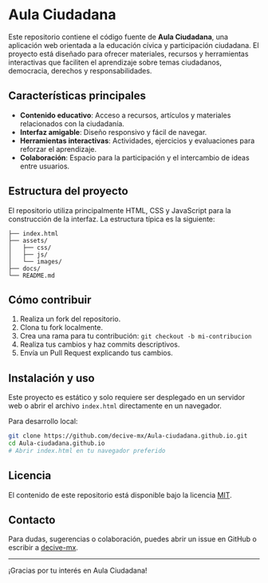 # Aula Ciudadana

Este repositorio contiene el código fuente de **Aula Ciudadana**, una aplicación web orientada a la educación cívica y participación ciudadana. El proyecto está diseñado para ofrecer materiales, recursos y herramientas interactivas que faciliten el aprendizaje sobre temas ciudadanos, democracia, derechos y responsabilidades.

## Características principales

- **Contenido educativo**: Acceso a recursos, artículos y materiales relacionados con la ciudadanía.
- **Interfaz amigable**: Diseño responsivo y fácil de navegar.
- **Herramientas interactivas**: Actividades, ejercicios y evaluaciones para reforzar el aprendizaje.
- **Colaboración**: Espacio para la participación y el intercambio de ideas entre usuarios.

## Estructura del proyecto

El repositorio utiliza principalmente HTML, CSS y JavaScript para la construcción de la interfaz. La estructura típica es la siguiente:

```
├── index.html
├── assets/
│   ├── css/
│   ├── js/
│   └── images/
├── docs/
└── README.md
```

## Cómo contribuir

1. Realiza un fork del repositorio.
2. Clona tu fork localmente.
3. Crea una rama para tu contribución: `git checkout -b mi-contribucion`
4. Realiza tus cambios y haz commits descriptivos.
5. Envía un Pull Request explicando tus cambios.

## Instalación y uso

Este proyecto es estático y solo requiere ser desplegado en un servidor web o abrir el archivo `index.html` directamente en un navegador.

Para desarrollo local:

```bash
git clone https://github.com/decive-mx/Aula-ciudadana.github.io.git
cd Aula-ciudadana.github.io
# Abrir index.html en tu navegador preferido
```

## Licencia

El contenido de este repositorio está disponible bajo la licencia [MIT](LICENSE).

## Contacto

Para dudas, sugerencias o colaboración, puedes abrir un issue en GitHub o escribir a [decive-mx](https://github.com/decive-mx).

---
¡Gracias por tu interés en Aula Ciudadana!
